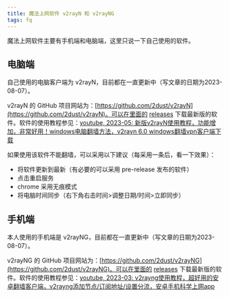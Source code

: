 ```yaml
---
title: 魔法上网软件 v2rayN 和 v2rayNG
tags: fq
---
```


魔法上网软件主要有手机端和电脑端，这里只说一下自己使用的软件。

## 电脑端

自己使用的电脑客户端为 v2rayN，目前都在一直更新中（写文章的日期为2023-08-07）。

v2rayN 的 GitHub 项目网站为：[https://github.com/2dust/v2rayN](https://github.com/2dust/v2rayN)。可以在里面的 [releases](https://github.com/2dust/v2rayN/releases) 下载最新版的软件。软件的使用教程参见：[youtube, 2023-05: 新版v2rayN使用教程，功能增加，非常好用！windows电脑翻墙方法，v2rayn 6.0 windows翻墙vpn客户端下载](https://www.youtube.com/watch?v=nIlZdD62GsQ)

如果使用该软件不能翻墙，可以采用以下建议（每采用一条后，看一下效果）：

- 将软件更新到最新（有必要的可以采用 pre-release 发布的软件）
- 点击重启服务
- chrome 采用无痕模式
- 将电脑时间同步（右下角右击时间>调整日期/时间>立即同步）



## 手机端

本人使用的手机端是 v2rayNG，目前都在一直更新中（写文章的日期为2023-08-07）。

v2rayNG 的 GitHub 项目网站为：[https://github.com/2dust/v2rayNG](https://github.com/2dust/v2rayNG)。可以在里面的 [releases](https://github.com/2dust/v2rayNG/releases) 下载最新版的软件。软件的使用教程参见：[youtube, 2023-03: v2rayng使用教程，超好用的安卓翻墙客户端，v2rayng添加节点/订阅地址/设置分流，安卓手机科学上网app](https://www.youtube.com/watch?v=I8XG97FR5Xw)

